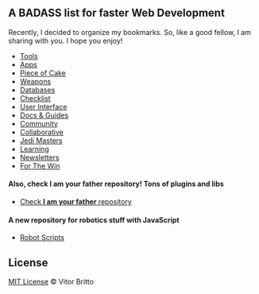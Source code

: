## A BADASS list for faster Web Development

Recently, I decided to organize my bookmarks. So, like a good fellow, I am sharing with you. I hope you enjoy!

* [Tools](/sections/tools.md)
* [Apps](/sections/apps.md)
* [Piece of Cake](/sections/piece-of-cake.md)
* [Weapons](/sections/weapons.md)
* [Databases](/sections/databases.md)
* [Checklist](/sections/checklist.md)
* [User Interface](/sections/ui.md)
* [Docs & Guides](/sections/docs.md)
* [Community](/sections/community.md)
* [Collaborative](/sections/collaborative.md)
* [Jedi Masters](/sections/jedis.md)
* [Learning](/sections/learning.md)
* [Newsletters](/sections/news.md)
* [For The Win](/sections/ftw.md)


#### Also, check **I am your father** repository! Tons of plugins and libs
* [Check **I am your father** repository](https://github.com/vitorbritto/i-am-your-father)

#### A new repository for robotics stuff with JavaScript
* [Robot Scripts](https://github.com/vitorbritto/robotscripts)


## License

[MIT License](http://vitorbritto.mit-license.org/) © Vitor Britto
